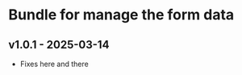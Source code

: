Bundle for manage the form data
======================

v1.0.1 - 2025-03-14
---
- Fixes here and there